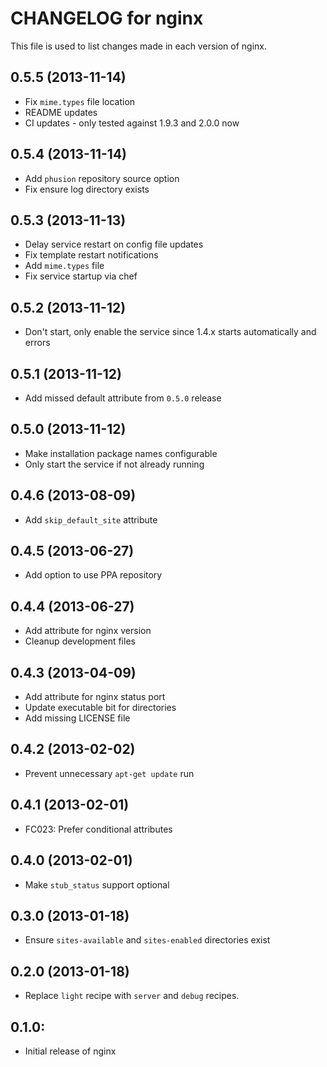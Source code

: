 # CHANGELOG for nginx

This file is used to list changes made in each version of nginx.

## 0.5.5 (2013-11-14)

* Fix `mime.types` file location
* README updates
* CI updates - only tested against 1.9.3 and 2.0.0 now

## 0.5.4 (2013-11-14)

* Add `phusion` repository source option
* Fix ensure log directory exists

## 0.5.3 (2013-11-13)

* Delay service restart on config file updates
* Fix template restart notifications
* Add `mime.types` file
* Fix service startup via chef

## 0.5.2 (2013-11-12)

* Don't start, only enable the service since 1.4.x starts automatically and errors

## 0.5.1 (2013-11-12)

* Add missed default attribute from `0.5.0` release

## 0.5.0 (2013-11-12)

* Make installation package names configurable
* Only start the service if not already running

## 0.4.6 (2013-08-09)

* Add `skip_default_site` attribute

## 0.4.5 (2013-06-27)

* Add option to use PPA repository

## 0.4.4 (2013-06-27)

* Add attribute for nginx version
* Cleanup development files

## 0.4.3 (2013-04-09)

* Add attribute for nginx status port
* Update executable bit for directories
* Add missing LICENSE file

## 0.4.2 (2013-02-02)

* Prevent unnecessary `apt-get update` run

## 0.4.1 (2013-02-01)

* FC023: Prefer conditional attributes

## 0.4.0 (2013-02-01)

* Make `stub_status` support optional

## 0.3.0 (2013-01-18)

* Ensure `sites-available` and `sites-enabled` directories exist

## 0.2.0 (2013-01-18)

* Replace `light` recipe with `server` and `debug` recipes.

## 0.1.0:

* Initial release of nginx
